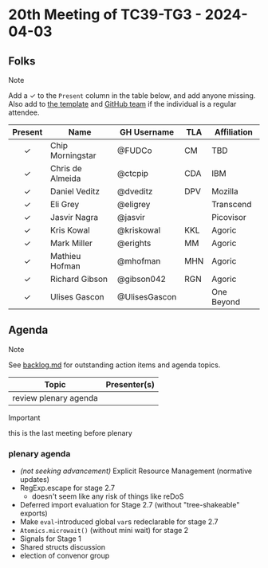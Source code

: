 # 20th Meeting of TC39-TG3 - 2024-04-03

## Folks

> [!NOTE]
> Add a ✓ to the `Present` column in the table below, and add anyone missing. Also add to [the template](../template.md) and [GitHub team](https://github.com/orgs/tc39/teams/tg3) if the individual is a regular attendee.

| Present | Name             | GH Username     | TLA | Affiliation |
| :-----: | ---------------- | --------------- | --- | ----------- |
|    ✓    | Chip Morningstar | @FUDCo          | CM  | TBD         |
|    ✓    | Chris de Almeida | @ctcpip         | CDA | IBM         |
|    ✓    | Daniel Veditz    | @dveditz        | DPV | Mozilla     |
|    ✓    | Eli Grey         | @eligrey        |     | Transcend   |
|    ✓    | Jasvir Nagra     | @jasvir         |     | Picovisor   |
|    ✓    | Kris Kowal       | @kriskowal      | KKL | Agoric      |
|    ✓    | Mark Miller      | @erights        | MM  | Agoric      |
|    ✓    | Mathieu Hofman   | @mhofman        | MHN | Agoric      |
|    ✓    | Richard Gibson   | @gibson042      | RGN | Agoric      |
|    ✓    | Ulises Gascon    | @UlisesGascon   |     | One Beyond  |

## Agenda

> [!NOTE]
> See [backlog.md](../backlog.md) for outstanding action items and agenda topics.

| Topic                 | Presenter(s) |
| --------------------- | ------------ |
| review plenary agenda |              |

> [!IMPORTANT]
> this is the last meeting before plenary

### plenary agenda

- _(not seeking advancement)_ Explicit Resource Management (normative updates)
- RegExp.escape for stage 2.7
  - doesn't seem like any risk of things like reDoS
- Deferred import evaluation for Stage 2.7 (without "tree-shakeable" exports)
- Make `eval`-introduced global `var`s redeclarable for stage 2.7
- `Atomics.microwait()` (without mini wait) for stage 2
- Signals for Stage 1
- Shared structs discussion
- election of convenor group
